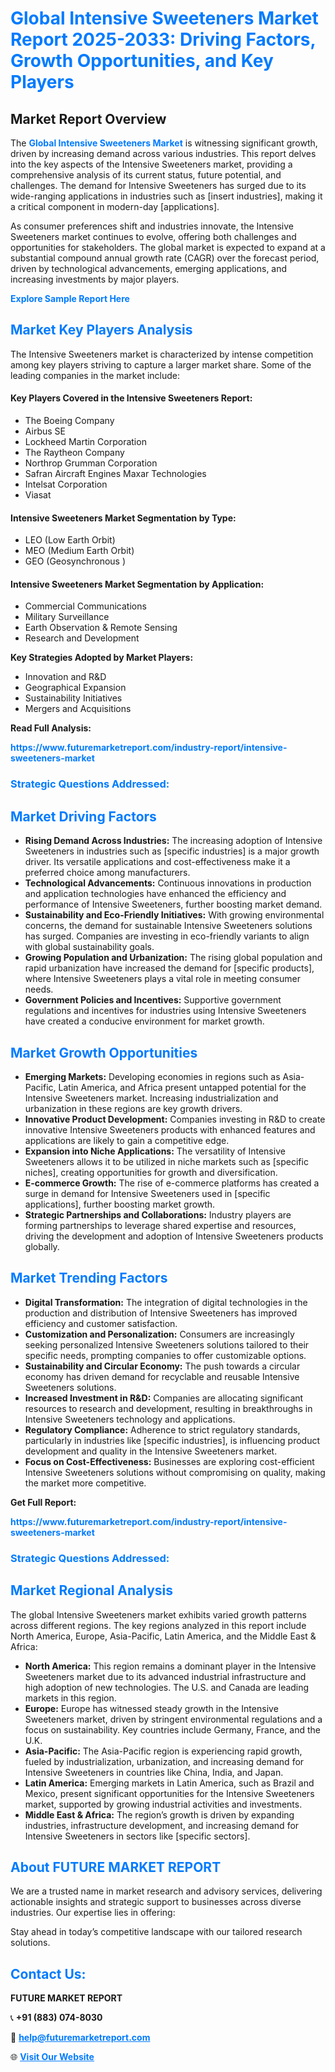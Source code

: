 <h1 style="color: #007BFF;">Global Intensive Sweeteners Market Report 2025-2033: Driving Factors, Growth Opportunities, and Key Players</h1>

<section id="overview">
<h2>Market Report Overview</h2>
<p>The <a href="https://www.futuremarketreport.com/industry-report/intensive-sweeteners-market" style="color: #007BFF; text-decoration: none;"><strong>Global Intensive Sweeteners Market</strong></a> is witnessing significant growth, driven by increasing demand across various industries. This report delves into the key aspects of the Intensive Sweeteners market, providing a comprehensive analysis of its current status, future potential, and challenges. The demand for Intensive Sweeteners has surged due to its wide-ranging applications in industries such as [insert industries], making it a critical component in modern-day [applications].</p>
<p>As consumer preferences shift and industries innovate, the Intensive Sweeteners market continues to evolve, offering both challenges and opportunities for stakeholders. The global market is expected to expand at a substantial compound annual growth rate (CAGR) over the forecast period, driven by technological advancements, emerging applications, and increasing investments by major players.</p>
</section>

<section id="overview">
<p><a href="https://www.futuremarketreport.com/request-sample/reportId=34965" style="color: #007BFF; text-decoration: none;"><strong>Explore Sample Report Here</strong></a></p>
</section>

<section id="key-players">
<h2 style="color: #007BFF;">Market Key Players Analysis</h2>
<p>The Intensive Sweeteners market is characterized by intense competition among key players striving to capture a larger market share. Some of the leading companies in the market include:</p>
<h4>Key Players Covered in the Intensive Sweeteners Report:</h4>
<ul><li>The Boeing Company</li><li>Airbus SE</li><li>Lockheed Martin Corporation</li><li>The Raytheon Company</li><li>Northrop Grumman Corporation</li><li>Safran Aircraft Engines Maxar Technologies</li><li>Intelsat Corporation</li><li>Viasat</li></ul>
<h4>Intensive Sweeteners Market Segmentation by Type:</h4>
<ul><li>LEO (Low Earth Orbit)</li><li>MEO (Medium Earth Orbit)</li><li>GEO (Geosynchronous )</li></ul>

<h4>Intensive Sweeteners Market Segmentation by Application:</h4>
<ul><li>Commercial Communications</li><li>Military Surveillance</li><li>Earth Observation &amp; Remote Sensing</li><li>Research and Development</li></ul>
<p><strong>Key Strategies Adopted by Market Players:</strong></p>
<ul>
<li>Innovation and R&D</li>
<li>Geographical Expansion</li>
<li>Sustainability Initiatives</li>
<li>Mergers and Acquisitions</li>
</ul>
</section>

<section>
<p><strong>Read Full Analysis: </strong></p><a href="https://www.futuremarketreport.com/industry-report/intensive-sweeteners-market" style="color: #007BFF; text-decoration: none;"><strong>https://www.futuremarketreport.com/industry-report/intensive-sweeteners-market</strong></a>
<h3 style="color: #007BFF;">Strategic Questions Addressed:</h3>
</section>

<section id="driving-factors">
<h2 style="color: #007BFF;">Market Driving Factors</h2>
<ul>
<li><strong>Rising Demand Across Industries:</strong> The increasing adoption of Intensive Sweeteners in industries such as [specific industries] is a major growth driver. Its versatile applications and cost-effectiveness make it a preferred choice among manufacturers.</li>
<li><strong>Technological Advancements:</strong> Continuous innovations in production and application technologies have enhanced the efficiency and performance of Intensive Sweeteners, further boosting market demand.</li>
<li><strong>Sustainability and Eco-Friendly Initiatives:</strong> With growing environmental concerns, the demand for sustainable Intensive Sweeteners solutions has surged. Companies are investing in eco-friendly variants to align with global sustainability goals.</li>
<li><strong>Growing Population and Urbanization:</strong> The rising global population and rapid urbanization have increased the demand for [specific products], where Intensive Sweeteners plays a vital role in meeting consumer needs.</li>
<li><strong>Government Policies and Incentives:</strong> Supportive government regulations and incentives for industries using Intensive Sweeteners have created a conducive environment for market growth.</li>
</ul>
</section>

<section id="growth-opportunities">
<h2 style="color: #007BFF;">Market Growth Opportunities</h2>
<ul>
<li><strong>Emerging Markets:</strong> Developing economies in regions such as Asia-Pacific, Latin America, and Africa present untapped potential for the Intensive Sweeteners market. Increasing industrialization and urbanization in these regions are key growth drivers.</li>
<li><strong>Innovative Product Development:</strong> Companies investing in R&D to create innovative Intensive Sweeteners products with enhanced features and applications are likely to gain a competitive edge.</li>
<li><strong>Expansion into Niche Applications:</strong> The versatility of Intensive Sweeteners allows it to be utilized in niche markets such as [specific niches], creating opportunities for growth and diversification.</li>
<li><strong>E-commerce Growth:</strong> The rise of e-commerce platforms has created a surge in demand for Intensive Sweeteners used in [specific applications], further boosting market growth.</li>
<li><strong>Strategic Partnerships and Collaborations:</strong> Industry players are forming partnerships to leverage shared expertise and resources, driving the development and adoption of Intensive Sweeteners products globally.</li>
</ul>
</section>

<section id="trending-factors">
<h2 style="color: #007BFF;">Market Trending Factors</h2>
<ul>
<li><strong>Digital Transformation:</strong> The integration of digital technologies in the production and distribution of Intensive Sweeteners has improved efficiency and customer satisfaction.</li>
<li><strong>Customization and Personalization:</strong> Consumers are increasingly seeking personalized Intensive Sweeteners solutions tailored to their specific needs, prompting companies to offer customizable options.</li>
<li><strong>Sustainability and Circular Economy:</strong> The push towards a circular economy has driven demand for recyclable and reusable Intensive Sweeteners solutions.</li>
<li><strong>Increased Investment in R&D:</strong> Companies are allocating significant resources to research and development, resulting in breakthroughs in Intensive Sweeteners technology and applications.</li>
<li><strong>Regulatory Compliance:</strong> Adherence to strict regulatory standards, particularly in industries like [specific industries], is influencing product development and quality in the Intensive Sweeteners market.</li>
<li><strong>Focus on Cost-Effectiveness:</strong> Businesses are exploring cost-efficient Intensive Sweeteners solutions without compromising on quality, making the market more competitive.</li>
</ul>
</section>

<section>
<p><strong>Get Full Report: </strong></p><a href="https://www.futuremarketreport.com/industry-report/intensive-sweeteners-market" style="color: #007BFF; text-decoration: none;"><strong>https://www.futuremarketreport.com/industry-report/intensive-sweeteners-market</strong></a>
<h3 style="color: #007BFF;">Strategic Questions Addressed:</h3>
</section>


<section id="regional-analysis">
<h2 style="color: #007BFF;">Market Regional Analysis</h2>
<p>The global Intensive Sweeteners market exhibits varied growth patterns across different regions. The key regions analyzed in this report include North America, Europe, Asia-Pacific, Latin America, and the Middle East & Africa:</p>
<ul>
<li><strong>North America:</strong> This region remains a dominant player in the Intensive Sweeteners market due to its advanced industrial infrastructure and high adoption of new technologies. The U.S. and Canada are leading markets in this region.</li>
<li><strong>Europe:</strong> Europe has witnessed steady growth in the Intensive Sweeteners market, driven by stringent environmental regulations and a focus on sustainability. Key countries include Germany, France, and the U.K.</li>
<li><strong>Asia-Pacific:</strong> The Asia-Pacific region is experiencing rapid growth, fueled by industrialization, urbanization, and increasing demand for Intensive Sweeteners in countries like China, India, and Japan.</li>
<li><strong>Latin America:</strong> Emerging markets in Latin America, such as Brazil and Mexico, present significant opportunities for the Intensive Sweeteners market, supported by growing industrial activities and investments.</li>
<li><strong>Middle East & Africa:</strong> The region’s growth is driven by expanding industries, infrastructure development, and increasing demand for Intensive Sweeteners in sectors like [specific sectors].</li>
</ul>
</section>

<footer>
<h2 style="color: #007BFF;">About FUTURE MARKET REPORT</h2>
<p>We are a trusted name in market research and advisory services, delivering actionable insights and strategic support to businesses across diverse industries. Our expertise lies in offering:</p>

<p>Stay ahead in today’s competitive landscape with our tailored research solutions.</p>

<h2 style="color: #007BFF;">Contact Us:</h2>
<p><strong>FUTURE MARKET REPORT</strong></p>
<p>📞 <strong>+91 (883) 074-8030</strong></p>
<p>📧 <strong><a href="mailto:help@futuremarketreport.com" style="color: #007BFF;">help@futuremarketreport.com</a></strong></p>
<p>🌐 <strong><a href="https://www.futuremarketreport.com/" style="color: #007BFF;">Visit Our Website</a></strong></p>
</footer>
